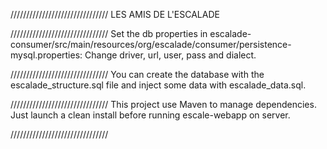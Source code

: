 ///////////////////////////////
LES AMIS DE L'ESCALADE

///////////////////////////////
Set the db properties in escalade-consumer/src/main/resources/org/escalade/consumer/persistence-mysql.properties:
Change driver, url, user, pass and dialect.

///////////////////////////////
You can create the database with the escalade_structure.sql file and inject some data 
with escalade_data.sql.

///////////////////////////////
This project use Maven to manage dependencies. Just launch a clean install before running 
escale-webapp on server.

///////////////////////////////